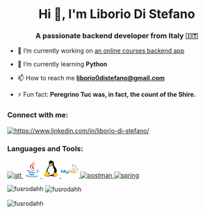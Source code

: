 <h1 align="center">Hi 👋, I'm Liborio Di Stefano</h1>
<h3 align="center">A passionate backend developer from Italy 🇮🇹</h3>

- 🔭 I’m currently working on [an online courses backend app](https://github.com/develhope/Java24-Team1-Spring)

- 🌱 I’m currently learning **Python**

- 📫 How to reach me **liborio0distefano@gmail.com**

- ⚡ Fun fact: **Peregrino Tuc was, in fact, the count of the Shire.**

<h3 align="left">Connect with me:</h3>
<p align="left">
<a href="https://linkedin.com/in/https://www.linkedin.com/in/liborio-di-stefano/" target="blank"><img align="center" src="https://raw.githubusercontent.com/rahuldkjain/github-profile-readme-generator/master/src/images/icons/Social/linked-in-alt.svg" alt="https://www.linkedin.com/in/liborio-di-stefano/" height="30" width="40" /></a>
</p>

<h3 align="left">Languages and Tools:</h3>
<p align="left"> <a href="https://git-scm.com/" target="_blank" rel="noreferrer"> <img src="https://www.vectorlogo.zone/logos/git-scm/git-scm-icon.svg" alt="git" width="40" height="40"/> </a> <a href="https://www.java.com" target="_blank" rel="noreferrer"> <img src="https://raw.githubusercontent.com/devicons/devicon/master/icons/java/java-original.svg" alt="java" width="40" height="40"/> </a> <a href="https://www.linux.org/" target="_blank" rel="noreferrer"> <img src="https://raw.githubusercontent.com/devicons/devicon/master/icons/linux/linux-original.svg" alt="linux" width="40" height="40"/> </a> <a href="https://www.mysql.com/" target="_blank" rel="noreferrer"> <img src="https://raw.githubusercontent.com/devicons/devicon/master/icons/mysql/mysql-original-wordmark.svg" alt="mysql" width="40" height="40"/> </a> <a href="https://postman.com" target="_blank" rel="noreferrer"> <img src="https://www.vectorlogo.zone/logos/getpostman/getpostman-icon.svg" alt="postman" width="40" height="40"/> </a> <a href="https://spring.io/" target="_blank" rel="noreferrer"> <img src="https://www.vectorlogo.zone/logos/springio/springio-icon.svg" alt="spring" width="40" height="40"/> </a> </p>

<p><img align="left" src="https://github-readme-stats.vercel.app/api/top-langs?username=fusrodahh&show_icons=true&locale=en&layout=compact" alt="fusrodahh" /></p>

<p>&nbsp;<img align="center" src="https://github-readme-stats.vercel.app/api?username=fusrodahh&show_icons=true&locale=en" alt="fusrodahh" /></p>

<p><img align="center" src="https://github-readme-streak-stats.herokuapp.com/?user=fusrodahh&" alt="fusrodahh" /></p>

